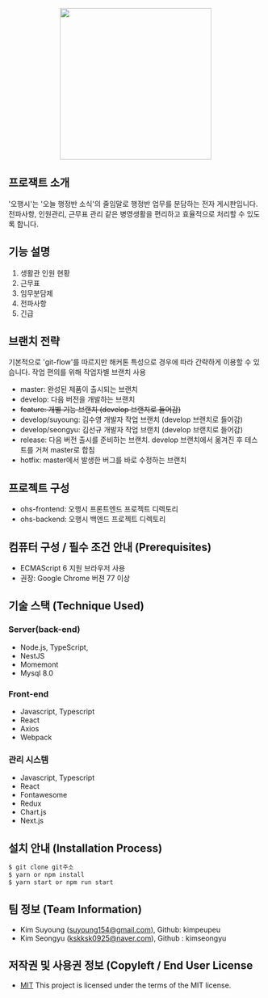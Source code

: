 <p align="center">
  <img src="https://user-images.githubusercontent.com/17894639/191041622-1bb896ab-ec3e-4a7d-8228-c62532bc522c.jpg" width="300" height="300">
</p>

## 프로잭트 소개
'오행시'는 '오늘 행정반 소식'의 줄임말로 행정반 업무를 분담하는 전자 게시판입니다.
전파사항, 인원관리, 근무표 관리 같은 병영생활을 편리하고 효율적으로 처리할 수 있도록 합니다.

## 기능 설명
1. 생활관 인원 현황
2. 근무표
3. 임무분담제
4. 전파사항
5. 긴급

## 브랜치 전략
기본적으로 'git-flow'를 따르지만 해커톤 특성으로 경우에 따라 간략하게 이용할 수 있습니다.
작업 편의를 위해 작업자별 브랜치 사용
 * master: 완성된 제품이 출시되는 브랜치
 * develop: 다음 버전을 개발하는 브랜치
 * ~~feature: 개별 기능 브랜치 (develop 브랜치로 들어감)~~
 * develop/suyoung: 김수영 개발자 작업 브랜치 (develop 브랜치로 들어감)
 * develop/seongyu: 김선규 개발자 작업 브랜치 (develop 브랜치로 들어감)
 * release: 다음 버전 출시를 준비하는 브랜치. develop 브랜치에서 옮겨진 후 테스트를 거쳐 master로 합침
 * hotfix: master에서 발생한 버그를 바로 수정하는 브랜치

## 프로젝트 구성
 - ohs-frontend: 오행시 프론트엔드 프로젝트 디렉토리
 - ohs-backend: 오행시 백엔드 프로젝트 디렉토리

## 컴퓨터 구성 / 필수 조건 안내 (Prerequisites)
* ECMAScript 6 지원 브라우저 사용
* 권장: Google Chrome 버젼 77 이상

## 기술 스택 (Technique Used) 
### Server(back-end)
 - Node.js, TypeScript,
 - NestJS 
 - Momemont
 - Mysql 8.0 
 
### Front-end
 - Javascript, Typescript
 - React
 - Axios
 - Webpack
 
### 관리 시스템
 - Javascript, Typescript
 - React
 - Fontawesome
 - Redux 
 - Chart.js
 - Next.js

## 설치 안내 (Installation Process)
```bash
$ git clone git주소
$ yarn or npm install
$ yarn start or npm run start
```
 
## 팀 정보 (Team Information)
- Kim Suyoung (suyoung154@gmail.com), Github: kimpeupeu
- Kim Seongyu (kskksk0925@naver.com), Github : kimseongyu

## 저작권 및 사용권 정보 (Copyleft / End User License
 * [MIT](https://github.com/kimpeupeu/WEB_OhHaengSi_Acrostic/blob/master/LICENSE)
This project is licensed under the terms of the MIT license.
